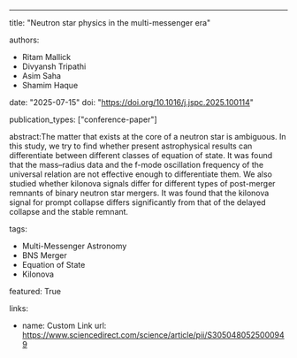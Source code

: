 ---

title: "Neutron star physics in the multi-messenger era"

authors:

- Ritam Mallick
- Divyansh Tripathi
- Asim Saha
- Shamim Haque

date: "2025-07-15"
doi: "https://doi.org/10.1016/j.jspc.2025.100114"

publication_types: ["conference-paper"]

abstract:The matter that exists at the core of a neutron star is ambiguous. In this study, we try to find whether present astrophysical results can differentiate between different classes of equation of state. It was found that the mass–radius data and the f-mode oscillation frequency of the universal relation are not effective enough to differentiate them. We also studied whether kilonova signals differ for different types of post-merger remnants of binary neutron star mergers. It was found that the kilonova signal for prompt collapse differs significantly from that of the delayed collapse and the stable remnant.

tags:

- Multi-Messenger Astronomy
- BNS Merger
- Equation of State
- Kilonova

featured: True

links:

- name: Custom Link
  url: https://www.sciencedirect.com/science/article/pii/S3050480525000949

